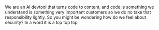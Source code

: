 We are an AI devtool that turns code to content, and code is something we understand is something very important customers so we do no take that responsibility lightly. So you might be wondering how do we feel about security? In a word it is a top top top
